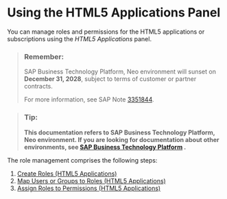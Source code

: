 <!-- loioe30203615764423d9e75673f5f3845f9 -->

# Using the HTML5 Applications Panel

You can manage roles and permissions for the HTML5 applications or subscriptions using the *HTML5 Applications* panel.

> ### Remember:  
> SAP Business Technology Platform, Neo environment will sunset on **December 31, 2028**, subject to terms of customer or partner contracts.
> 
> For more information, see SAP Note [3351844](https://me.sap.com/notes/3351844).

> ### Tip:  
> **This documentation refers to SAP Business Technology Platform, Neo environment. If you are looking for documentation about other environments, see [SAP Business Technology Platform](https://help.sap.com/docs/btp/sap-business-technology-platform/sap-business-technology-platform?version=Cloud) .**

The role management comprises the following steps:

1.  [Create Roles \(HTML5 Applications\)](create-roles-html5-applications-2f93c75.md)
2.  [Map Users or Groups to Roles \(HTML5 Applications\)](map-users-or-groups-to-roles-html5-applications-0324623.md)
3.  [Assign Roles to Permissions \(HTML5 Applications\)](assign-roles-to-permissions-html5-applications-0bf0cc2.md)

